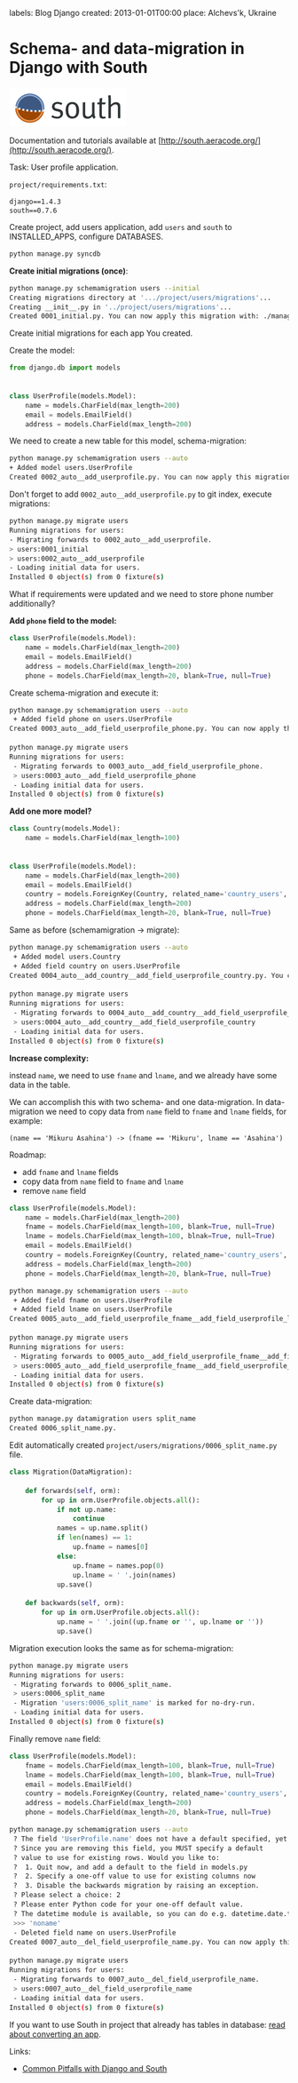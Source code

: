 labels: Blog
        Django
created: 2013-01-01T00:00
place: Alchevs'k, Ukraine

# Schema- and data-migration in Django with South

![South](south_logo.png)

Documentation and tutorials available at [http://south.aeracode.org/](http://south.aeracode.org/).

Task: User profile application.

```project/requirements.txt```:
```text
django==1.4.3
south==0.7.6
```

Create project, add users application, add ```users``` and ```south``` to INSTALLED_APPS, configure DATABASES.
```bash
python manage.py syncdb
```

**Create initial migrations (once)**:
```bash
python manage.py schemamigration users --initial
Creating migrations directory at '.../project/users/migrations'...
Creating __init__.py in '../project/users/migrations'...
Created 0001_initial.py. You can now apply this migration with: ./manage.py migrate users
```

Create initial migrations for each app You created.

Create the model:
```python
from django.db import models


class UserProfile(models.Model):
    name = models.CharField(max_length=200)
    email = models.EmailField()
    address = models.CharField(max_length=200)
```

We need to create a new table for this model, schema-migration:
```bash
python manage.py schemamigration users --auto
+ Added model users.UserProfile
Created 0002_auto__add_userprofile.py. You can now apply this migration with: ./manage.py migrate users
```

Don't forget to add ```0002_auto__add_userprofile.py``` to git index, execute migrations:
```bash
python manage.py migrate users
Running migrations for users:
- Migrating forwards to 0002_auto__add_userprofile.
> users:0001_initial
> users:0002_auto__add_userprofile
- Loading initial data for users.
Installed 0 object(s) from 0 fixture(s)
```

What if requirements were updated and we need to store phone number additionally?

**Add `phone` field to the model:**
```python
class UserProfile(models.Model):
    name = models.CharField(max_length=200)
    email = models.EmailField()
    address = models.CharField(max_length=200)
    phone = models.CharField(max_length=20, blank=True, null=True)
```

Create schema-migration and execute it:
```bash
python manage.py schemamigration users --auto
 + Added field phone on users.UserProfile
Created 0003_auto__add_field_userprofile_phone.py. You can now apply this migration with: ./manage.py migrate users

python manage.py migrate users
Running migrations for users:
 - Migrating forwards to 0003_auto__add_field_userprofile_phone.
 > users:0003_auto__add_field_userprofile_phone
 - Loading initial data for users.
Installed 0 object(s) from 0 fixture(s)
```

**Add one more model?**

```python
class Country(models.Model):
    name = models.CharField(max_length=100)


class UserProfile(models.Model):
    name = models.CharField(max_length=200)
    email = models.EmailField()
    country = models.ForeignKey(Country, related_name='country_users', null=True)
    address = models.CharField(max_length=200)
    phone = models.CharField(max_length=20, blank=True, null=True)
```

Same as before (schemamigration -> migrate):
```bash
python manage.py schemamigration users --auto
 + Added model users.Country
 + Added field country on users.UserProfile
Created 0004_auto__add_country__add_field_userprofile_country.py. You can now apply this migration with: ./manage.py migrate users

python manage.py migrate users
Running migrations for users:
 - Migrating forwards to 0004_auto__add_country__add_field_userprofile_country.
 > users:0004_auto__add_country__add_field_userprofile_country
 - Loading initial data for users.
Installed 0 object(s) from 0 fixture(s)
```

**Increase complexity:**

instead ```name```, we need to use ```fname``` and ```lname```, and we already have some data in the table.

We can accomplish this with two schema- and one data-migration. In data-migration we need to copy data from ```name``` field to ```fname``` and ```lname``` fields, for example:
```text
(name == 'Mikuru Asahina') -> (fname == 'Mikuru', lname == 'Asahina')
```

Roadmap:

- add ```fname``` and ```lname``` fields
- copy data from ```name``` field to ```fname``` and ```lname```
- remove ```name``` field

```python
class UserProfile(models.Model):
    name = models.CharField(max_length=200)
    fname = models.CharField(max_length=100, blank=True, null=True)
    lname = models.CharField(max_length=100, blnak=True, null=True)
    email = models.EmailField()
    country = models.ForeignKey(Country, related_name='country_users', null=True)
    address = models.CharField(max_length=200)
    phone = models.CharField(max_length=20, blank=True, null=True)
```

```bash
python manage.py schemamigration users --auto
 + Added field fname on users.UserProfile
 + Added field lname on users.UserProfile
Created 0005_auto__add_field_userprofile_fname__add_field_userprofile_lname.py. You can now apply this migration with: ./manage.py migrate users

python manage.py migrate users
Running migrations for users:
 - Migrating forwards to 0005_auto__add_field_userprofile_fname__add_field_userprofile_lname.
 > users:0005_auto__add_field_userprofile_fname__add_field_userprofile_lname
 - Loading initial data for users.
Installed 0 object(s) from 0 fixture(s)
```

Create data-migration:
```bash
python manage.py datamigration users split_name
Created 0006_split_name.py.
```

Edit automatically created ```project/users/migrations/0006_split_name.py``` file.

```python
class Migration(DataMigration):

    def forwards(self, orm):
        for up in orm.UserProfile.objects.all():
            if not up.name:
                continue
            names = up.name.split()
            if len(names) == 1:
                up.fname = names[0]
            else:
                up.fname = names.pop(0)
                up.lname = ' '.join(names)
            up.save()

    def backwards(self, orm):
        for up in orm.UserProfile.objects.all():
            up.name = ' '.join((up.fname or '', up.lname or ''))
            up.save()
```

Migration execution looks the same as for schema-migration:
```bash
python manage.py migrate users
Running migrations for users:
 - Migrating forwards to 0006_split_name.
 > users:0006_split_name
 - Migration 'users:0006_split_name' is marked for no-dry-run.
 - Loading initial data for users.
Installed 0 object(s) from 0 fixture(s)
```

Finally remove ```name``` field:
```python
class UserProfile(models.Model):
    fname = models.CharField(max_length=100, blank=True, null=True)
    lname = models.CharField(max_length=100, blank=True, null=True)
    email = models.EmailField()
    country = models.ForeignKey(Country, related_name='country_users', null=True)
    address = models.CharField(max_length=200)
    phone = models.CharField(max_length=20, blank=True, null=True)
```

```bash
python manage.py schemamigration users --auto
 ? The field 'UserProfile.name' does not have a default specified, yet is NOT NULL.
 ? Since you are removing this field, you MUST specify a default
 ? value to use for existing rows. Would you like to:
 ?  1. Quit now, and add a default to the field in models.py
 ?  2. Specify a one-off value to use for existing columns now
 ?  3. Disable the backwards migration by raising an exception.
 ? Please select a choice: 2
 ? Please enter Python code for your one-off default value.
 ? The datetime module is available, so you can do e.g. datetime.date.today()
 >>> 'noname'
 - Deleted field name on users.UserProfile
Created 0007_auto__del_field_userprofile_name.py. You can now apply this migration with: ./manage.py migrate users

python manage.py migrate users
Running migrations for users:
 - Migrating forwards to 0007_auto__del_field_userprofile_name.
 > users:0007_auto__del_field_userprofile_name
 - Loading initial data for users.
Installed 0 object(s) from 0 fixture(s)
```

If you want to use South in project that already has tables in database: [read about converting an app](http://south.readthedocs.org/en/latest/convertinganapp.html#converting-an-app).

Links:

- [Common Pitfalls with Django and South](http://andrewingram.net/2012/dec/common-pitfalls-django-south/)
